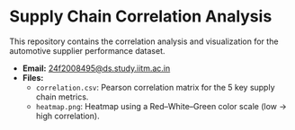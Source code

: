 # Supply Chain Correlation Analysis

This repository contains the correlation analysis and visualization for the automotive supplier performance dataset.

- **Email:** 24f2008495@ds.study.iitm.ac.in
- **Files:**
  - `correlation.csv`: Pearson correlation matrix for the 5 key supply chain metrics.
  - `heatmap.png`: Heatmap using a Red–White–Green color scale (low → high correlation).
